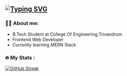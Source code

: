  [![Typing SVG](https://readme-typing-svg.herokuapp.com/?lines=Hello!!+I'm+Ashik&center=true&size=40&height=70)](https://git.io/typing-svg)
---

### :man_technologist: About me:

- B.Tech Student at College Of Engineering,Trivandrum
- Frontend Web Developer
- Currently learning MERN Stack

### :fire: My Stats :

[![GitHub Streak](https://github-readme-streak-stats.herokuapp.com?user=Ashik-Jose)](https://git.io/streak-stats)
